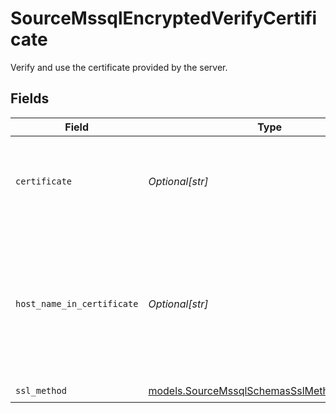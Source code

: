 # SourceMssqlEncryptedVerifyCertificate

Verify and use the certificate provided by the server.


## Fields

| Field                                                                                                                 | Type                                                                                                                  | Required                                                                                                              | Description                                                                                                           |
| --------------------------------------------------------------------------------------------------------------------- | --------------------------------------------------------------------------------------------------------------------- | --------------------------------------------------------------------------------------------------------------------- | --------------------------------------------------------------------------------------------------------------------- |
| `certificate`                                                                                                         | *Optional[str]*                                                                                                       | :heavy_minus_sign:                                                                                                    | certificate of the server, or of the CA that signed the server certificate                                            |
| `host_name_in_certificate`                                                                                            | *Optional[str]*                                                                                                       | :heavy_minus_sign:                                                                                                    | Specifies the host name of the server. The value of this property must match the subject property of the certificate. |
| `ssl_method`                                                                                                          | [models.SourceMssqlSchemasSslMethodSslMethod](../models/sourcemssqlschemassslmethodsslmethod.md)                      | :heavy_check_mark:                                                                                                    | N/A                                                                                                                   |